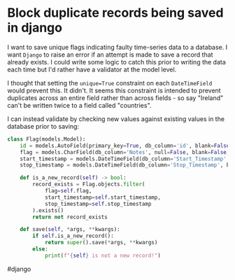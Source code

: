 # Block duplicate records being saved in django

I want to save unique flags indicating faulty time-series data to a database.  I want `Django` to raise an error if an attempt is made to save a record that already exists.  I could write some logic to catch this prior to writing the data each time but I'd rather have a validator at the model level.

I thought that setting the `unique=True` constraint on each `DateTimeField` would prevent this.  It didn't.  It seems this constraint is intended to prevent duplicates across an entire field rather than across fields - so say "Ireland" can't be written twice to a field called "countries".

I can instead validate by checking new values against existing values in the database prior to saving: 

```python
class Flag(models.Model):
    id = models.AutoField(primary_key=True, db_column='id', blank=False, null=False)
    flag = models.CharField(db_column='Notes', null=False, blank=False, max_length=255)
    start_timestamp = models.DateTimeField(db_column='Start_Timestamp', blank=False, null=False)
    stop_timestamp = models.DateTimeField(db_column='Stop_Timestamp', blank=False, null=False)

    def is_a_new_record(self) -> bool:
        record_exists = Flag.objects.filter(
            flag=self.flag,
            start_timestamp=self.start_timestamp,
            stop_timestamp=self.stop_timestamp
        ).exists()
        return not record_exists

    def save(self, *args, **kwargs):
        if self.is_a_new_record():
            return super().save(*args, **kwargs)
        else:
            print(f"{self} is not a new record!")
```

#django